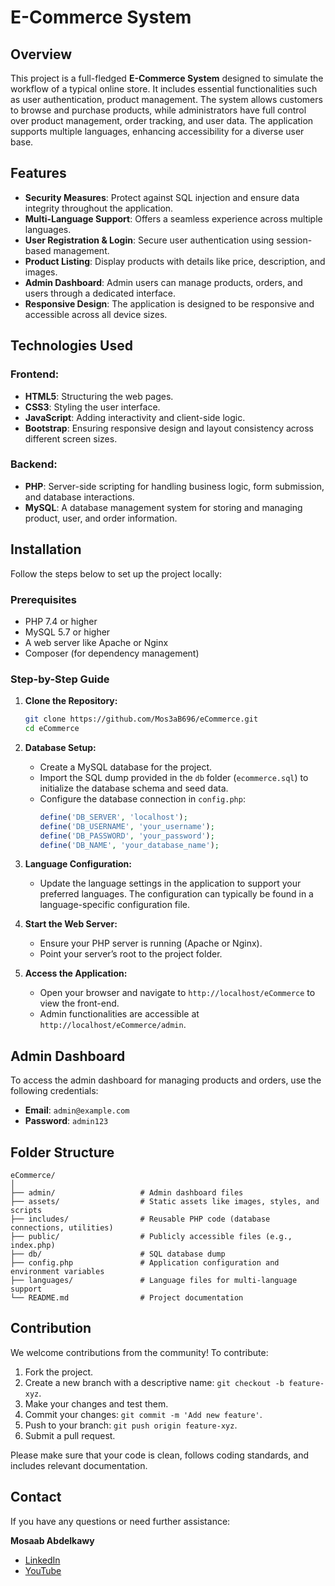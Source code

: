 # E-Commerce System

## Overview

This project is a full-fledged **E-Commerce System** designed to simulate the workflow of a typical online store. It includes essential functionalities such as user authentication, product management. The system allows customers to browse and purchase products, while administrators have full control over product management, order tracking, and user data. The application supports multiple languages, enhancing accessibility for a diverse user base.

## Features

- **Security Measures**: Protect against SQL injection and ensure data integrity throughout the application.
- **Multi-Language Support**: Offers a seamless experience across multiple languages.
- **User Registration & Login**: Secure user authentication using session-based management.
- **Product Listing**: Display products with details like price, description, and images.
- **Admin Dashboard**: Admin users can manage products, orders, and users through a dedicated interface.
- **Responsive Design**: The application is designed to be responsive and accessible across all device sizes.

## Technologies Used

### Frontend:
- **HTML5**: Structuring the web pages.
- **CSS3**: Styling the user interface.
- **JavaScript**: Adding interactivity and client-side logic.
- **Bootstrap**: Ensuring responsive design and layout consistency across different screen sizes.

### Backend:
- **PHP**: Server-side scripting for handling business logic, form submission, and database interactions.
- **MySQL**: A database management system for storing and managing product, user, and order information.

## Installation

Follow the steps below to set up the project locally:

### Prerequisites
- PHP 7.4 or higher
- MySQL 5.7 or higher
- A web server like Apache or Nginx
- Composer (for dependency management)

### Step-by-Step Guide

1. **Clone the Repository:**
   ```bash
   git clone https://github.com/Mos3aB696/eCommerce.git
   cd eCommerce
   ```

2. **Database Setup:**
   - Create a MySQL database for the project.
   - Import the SQL dump provided in the `db` folder (`ecommerce.sql`) to initialize the database schema and seed data.
   - Configure the database connection in `config.php`:
     ```php
     define('DB_SERVER', 'localhost');
     define('DB_USERNAME', 'your_username');
     define('DB_PASSWORD', 'your_password');
     define('DB_NAME', 'your_database_name');
     ```

3. **Language Configuration:**
   - Update the language settings in the application to support your preferred languages. The configuration can typically be found in a language-specific configuration file.

4. **Start the Web Server:**
   - Ensure your PHP server is running (Apache or Nginx).
   - Point your server’s root to the project folder.

5. **Access the Application:**
   - Open your browser and navigate to `http://localhost/eCommerce` to view the front-end.
   - Admin functionalities are accessible at `http://localhost/eCommerce/admin`.

## Admin Dashboard

To access the admin dashboard for managing products and orders, use the following credentials:

- **Email**: `admin@example.com`
- **Password**: `admin123`

## Folder Structure

```
eCommerce/
│
├── admin/                   # Admin dashboard files
├── assets/                  # Static assets like images, styles, and scripts
├── includes/                # Reusable PHP code (database connections, utilities)
├── public/                  # Publicly accessible files (e.g., index.php)
├── db/                      # SQL database dump
├── config.php               # Application configuration and environment variables
├── languages/               # Language files for multi-language support
└── README.md                # Project documentation
```

## Contribution

We welcome contributions from the community! To contribute:

1. Fork the project.
2. Create a new branch with a descriptive name: `git checkout -b feature-xyz`.
3. Make your changes and test them.
4. Commit your changes: `git commit -m 'Add new feature'`.
5. Push to your branch: `git push origin feature-xyz`.
6. Submit a pull request.

Please make sure that your code is clean, follows coding standards, and includes relevant documentation.

## Contact

If you have any questions or need further assistance:

**Mosaab Abdelkawy**
- [LinkedIn](https://www.linkedin.com/in/mosaab-abdelkawy/)
- [YouTube](https://youtube.com/@tapseta696?si=7q1LRJdUoOW2Yamk)
